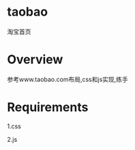 # taobao
淘宝首页

Overview
======

参考www.taobao.com布局,css和js实现,练手

Requirements
==========

1.css

2.js
